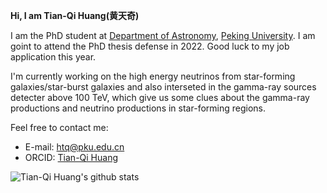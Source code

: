 **Hi, I am Tian-Qi Huang(黄天奇)**

I am the PhD student at [Department of Astronomy](http://astro.pku.edu.cn), [Peking University](https://www.pku.edu.cn). I am goint to attend the PhD thesis defense in 2022. Good luck to my job application this year.

I'm currently working on the high energy neutrinos from star-forming galaxies/star-burst galaxies and also interseted in the gamma-ray sources detecter above 100 TeV, which give us some clues about the gamma-ray productions and neutrino productions in star-forming regions.

Feel free to contact me:
* E-mail: htq@pku.edu.cn
* ORCID: [Tian-Qi Huang](https://orcid.org/0000-0001-8510-2513)

![Tian-Qi Huang's github stats](https://github-readme-stats.vercel.app/api?username=Raimer)
